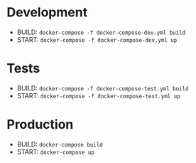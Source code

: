 # Development
- BUILD: `docker-compose -f docker-compose-dev.yml build`
- START: `docker-compose -f docker-compose-dev.yml up`

# Tests
- BUILD: `docker-compose -f docker-compose-test.yml build`
- START: `docker-compose -f docker-compose-test.yml up`

# Production
- BUILD: `docker-compose build`
- START: `docker-compose up`